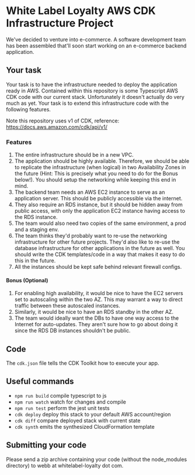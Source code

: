 # White Label Loyalty AWS CDK Infrastructure Project

We've decided to venture into e-commerce. A software development team has been assembled that'll
soon start working on an e-commerce backend application.

## Your task

Your task is to have the infrastructure needed to deploy the application ready in AWS. Contained within this repository is some Typescript AWS CDK code with our current stack. Unfortunately it doesn't actually do very much as yet. Your task is to extend this infrastructure code with the following features.

Note this repository uses v1 of CDK, reference: https://docs.aws.amazon.com/cdk/api/v1/

### Features

1. The entire infrastructure should be in a new VPC.
2. The application should be highly available. Therefore, we should be able to replicate the infrastructure (when logical) in two Availability Zones in the future (Hint: This is precisely what you need to do for the Bonus below!). You should setup the networking while keeping this end in mind.
3. The backend team needs an AWS EC2 instance to serve as an application server. This should be publicly accessible via the internet.
4. They also require an RDS instance, but it should be hidden away from public access, with only the application EC2 instance having access to the RDS instance.
5. The team would also need two copies of the same environment, a prod and a staging env.
6. The team thinks they'd probably want to re-use the networking infrastructure for other future projects. They'd also like to re-use the database infrastructure for other applications in the future as well. You should write the CDK templates/code in a way that makes it easy to do this in the future.
7. All the instances should be kept safe behind relevant firewall configs.

#### Bonus (Optional)
1. For enabling high availability, it would be nice to have the EC2 servers set to autoscaling within the two AZ. This may warrant a way to direct traffic between these autoscaled instances.
2. Similarly, it would be nice to have an RDS standby in the other AZ.
3. The team would ideally want the DBs to have one way access to the Internet for auto-updates. They aren't sure how to go about doing it since the RDS DB instances shouldn't be public.

## Code

The `cdk.json` file tells the CDK Toolkit how to execute your app.

## Useful commands

 * `npm run build`   compile typescript to js
 * `npm run watch`   watch for changes and compile
 * `npm run test`    perform the jest unit tests
 * `cdk deploy`      deploy this stack to your default AWS account/region
 * `cdk diff`        compare deployed stack with current state
 * `cdk synth`       emits the synthesized CloudFormation template

## Submitting your code
Please send a zip archive containing your code (without the node_modules directory) to webb at whitelabel-loyalty dot com.
